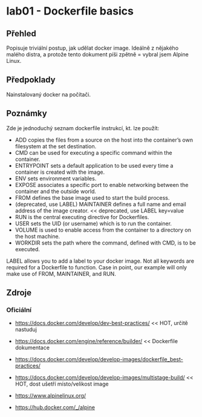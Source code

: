 # lab01 - Dockerfile basics

## Přehled
Popisuje triviální postup, jak udělat docker image. Ideálně z nějakého malého distra, a protože tento dokument píši zpětně = vybral jsem Alpine Linux.

## Předpoklady
Nainstalovaný docker na počítači.

## Poznámky
Zde je jednoduchý seznam dockerfile instrukcí, kt. lze použít:

* ADD copies the files from a source on the host into the container’s own filesystem at the set destination.
* CMD can be used for executing a specific command within the container.
* ENTRYPOINT sets a default application to be used every time a container is created with the image.
* ENV sets environment variables.
* EXPOSE associates a specific port to enable networking between the container and the outside world.
* FROM defines the base image used to start the build process.
* (deprecated, use LABEL) MAINTAINER defines a full name and email address of the image creator. << deprecated, use LABEL key=value
* RUN is the central executing directive for Dockerfiles.
* USER sets the UID (or username) which is to run the container.
* VOLUME is used to enable access from the container to a directory on the host machine.
* WORKDIR sets the path where the command, defined with CMD, is to be executed.

LABEL allows you to add a label to your docker image.
Not all keywords are required for a Dockerfile to function. Case in point, our example will only make use of FROM, MAINTAINER, and RUN.


## Zdroje

### Oficiální
* https://docs.docker.com/develop/dev-best-practices/ << HOT, určitě nastuduj
* https://docs.docker.com/engine/reference/builder/ << Dockerfile dokumentace
* https://docs.docker.com/develop/develop-images/dockerfile_best-practices/
* https://docs.docker.com/develop/develop-images/multistage-build/ << HOT, dost ušetří místo/velikost image

* https://www.alpinelinux.org/
* https://hub.docker.com/_/alpine